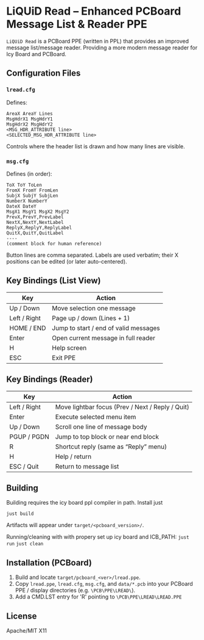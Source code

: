 # LiQUiD Read – Enhanced PCBoard Message List & Reader PPE

`LiQUiD Read` is a PCBoard PPE (written in PPL) that provides an improved message list/message reader.
Providing a more modern message reader for Icy Board and PCBoard.

## Configuration Files

### `lread.cfg`
Defines:
```
AreaX AreaY Lines
MsgHdrX1 MsgHdrY1
MsgHdrX2 MsgHdrY2
<MSG_HDR_ATTRIBUTE line>
<SELECTED_MSG_HDR_ATTRIBUTE line>
```
Controls where the header list is drawn and how many lines are visible.

### `msg.cfg`
Defines (in order):
```
ToX ToY ToLen
FromX FromY FromLen
SubjX SubjY SubjLen
NumberX NumberY
DateX DateY
MsgX1 MsgY1 MsgX2 MsgY2
PrevX,PrevY,PrevLabel
NextX,NextY,NextLabel
ReplyX,ReplyY,ReplyLabel
QuitX,QuitY,QuitLabel
----
(comment block for human reference)
```

Button lines are comma separated. Labels are used verbatim; their X positions can be edited (or later auto-centered).

## Key Bindings (List View)

| Key        | Action                                |
|------------|----------------------------------------|
| Up / Down  | Move selection one message             |
| Left / Right | Page up / down (Lines + 1)         |
| HOME / END | Jump to start / end of valid messages  |
| Enter      | Open current message in full reader    |
| H          | Help screen                           |
| ESC        | Exit PPE                               |

## Key Bindings (Reader)

| Key        | Action                                        |
|------------|-----------------------------------------------|
| Left / Right | Move lightbar focus (Prev / Next / Reply / Quit) |
| Enter      | Execute selected menu item                    |
| Up / Down  | Scroll one line of message body               |
| PGUP / PGDN| Jump to top block or near end block           |
| R          | Shortcut reply (same as “Reply” menu)         |
| H          | Help / return                                 |
| ESC / Quit | Return to message list                        |

## Building

Building requires the icy board ppl compiler in path.
Install just

`just build`

Artifacts will appear under `target/<pcboard_version>/`.

Running/cleaning with with propery set up icy board and ICB_PATH: 
`just run`
`just clean`

## Installation (PCBoard)

1. Build and locate `target/pcboard_<ver>/lread.ppe`.
2. Copy `lread.ppe`, `lread.cfg`, `msg.cfg`, and `data/*.pcb` into your PCBoard PPE / display directories (e.g. `\PCB\PPE\LREAD\`).
3. Add a CMD.LST entry for 'R' pointing to `\PCB\PPE\LREAD\LREAD.PPE`

## License

Apache/MIT X11
